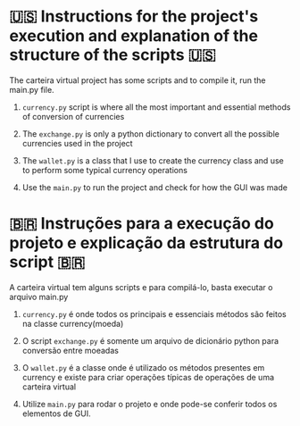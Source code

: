 # 🇺🇸 Instructions for the project's execution and explanation of the structure of the scripts 🇺🇸

The carteira virtual project has some scripts and to compile it, run the main.py file.

1. `currency.py` script is where all the most important and essential methods of conversion of currencies

2. The `exchange.py` is only a python dictionary to convert all the possible currencies used in the project

3. The `wallet.py` is a class that I use to create the currency class and use to perform some typical currency operations

4. Use the `main.py` to run the project and check for how the GUI was made

# 🇧🇷 Instruções para a execução do projeto e explicação da estrutura do script 🇧🇷

A carteira virtual tem alguns scripts e para compilá-lo, basta executar o arquivo main.py

1. `currency.py` é onde todos os principais e essenciais métodos são feitos na classe currency(moeda)

2. O script `exchange.py` é somente um arquivo de dicionário python para conversão entre moeadas

3. O `wallet.py` é a classe onde é utilizado os métodos presentes em currency e existe para criar operações típicas de operações de uma carteira virtual

4. Utilize `main.py` para rodar o projeto e onde pode-se conferir todos os elementos de GUI.